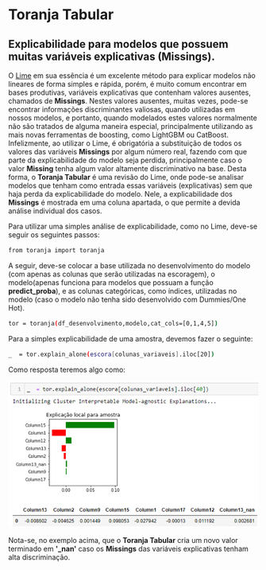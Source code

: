 # Toranja Tabular
## Explicabilidade para modelos que possuem muitas variáveis explicativas (Missings).

O [Lime](https://github.com/marcotcr/lime) em sua essência é um excelente método para explicar modelos não lineares de forma simples e rápida, porém, é muito comum encontrar em bases produtivas, variáveis explicativas que contenham valores ausentes, chamados de **Missings**. Nestes valores ausentes, muitas vezes, pode-se encontrar informações discriminantes valiosas, quando utilizadas em nossos modelos, e portanto, quando modelados estes valores normalmente não são tratados de alguma maneira especial, principalmente utilizando as mais novas ferramentas de boosting, como LightGBM ou CatBoost.
Infelizmente, ao utilizar o Lime, é obrigatória a substituição de todos os valores das variáveis **Missings** por algum número real, fazendo com que parte da explicabilidade do modelo seja perdida, principalmente caso o valor **Missing** tenha algum valor altamente discriminativo na base. Desta forma, o **Toranja Tabular** é uma revisão do Lime, onde pode-se analisar modelos que tenham como entrada essas variáveis (explicativas) sem que haja perda da explicabilidade do modelo. Nele, a explicabilidade dos **Missings** é mostrada em uma coluna apartada, o que permite a devida análise individual dos casos.

Para utilizar uma simples análise de explicabilidade, como no Lime, deve-se seguir os seguintes passos:

```sh
from toranja import toranja
```
A seguir, deve-se colocar a base utilizada no desenvolvimento do modelo (com apenas as colunas que serão utilizadas na escoragem), o modelo(apenas funciona para modelos que possuam a função **predict_proba**), e as colunas categóricas, como índices, utilizadas no modelo (caso o modelo não tenha sido desenvolvido com Dummies/One Hot).

```sh
tor = toranja(df_desenvolvimento,modelo,cat_cols=[0,1,4,5])
```

Para a simples explicabilidade de uma amostra, devemos fazer o seguinte:

```sh
_  = tor.explain_alone(escora[colunas_variaveis].iloc[20])
```
Como resposta teremos algo como:

![explicabilidade_simples](imagens/explicabilidade_simples.PNG)

Nota-se, no exemplo acima, que o **Toranja Tabular** cria um novo valor terminado em **'_nan'** caso os **Missings** das variáveis explicativas tenham alta discriminação.
